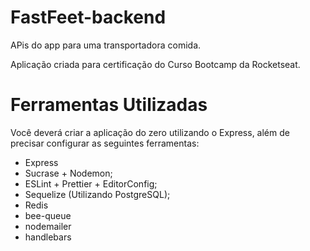 # FastFeet-backend
APis do app para uma transportadora comida.

Aplicação criada para certificação do Curso Bootcamp da Rocketseat.

# Ferramentas Utilizadas
Você deverá criar a aplicação do zero utilizando o Express, além de precisar configurar as seguintes ferramentas:
- Express
- Sucrase + Nodemon;
- ESLint + Prettier + EditorConfig;
- Sequelize (Utilizando PostgreSQL);
- Redis
- bee-queue
- nodemailer
- handlebars
